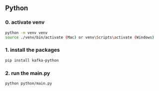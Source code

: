 ## Python

### 0. activate venv
```bash
python -m venv venv
source ./venv/bin/activate (Mac) or venv\Scripts\activate (Windows)
```

### 1. install the packages

```bash
pip install kafka-python
```

### 2. run the main.py

```bash
python python/main.py
```

